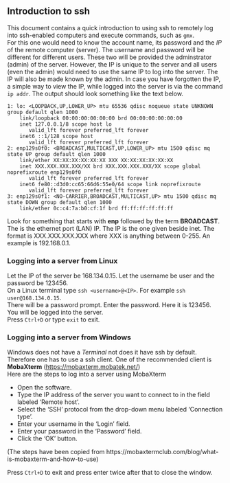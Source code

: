 <h2> Introduction to ssh </h2>

This document contains a quick introduction to using ssh to remotely log into ssh-enabled computers and execute commands, such as ```gmx```.<br>
For this one would need to know the account name, its password and the *IP* of the remote computer (server). The username and password will be different for different users. These two will be provided the adminstrator (admin) of the server. However, the IP is unique to the server and all users (even the admin) would need to use the same IP to log into the server. The IP will also be made known by the admin. In case you have forgotten the IP, a simple way to view the IP, while logged into the server is via the command ```ip addr```. The output should look something like the text below.<br>

```
1: lo: <LOOPBACK,UP,LOWER_UP> mtu 65536 qdisc noqueue state UNKNOWN group default qlen 1000
    link/loopback 00:00:00:00:00:00 brd 00:00:00:00:00:00
    inet 127.0.0.1/8 scope host lo
       valid_lft forever preferred_lft forever
    inet6 ::1/128 scope host 
       valid_lft forever preferred_lft forever
2: enp129s0f0: <BROADCAST,MULTICAST,UP,LOWER_UP> mtu 1500 qdisc mq state UP group default qlen 1000
    link/ether XX:XX:XX:XX:XX:XX XXX XX:XX:XX:XX:XX:XX
    inet XXX.XXX.XXX.XXX/XX brd XXX.XXX.XXX.XXX/XX scope global noprefixroute enp129s0f0
       valid_lft forever preferred_lft forever
    inet6 fe80::d3d0:cc65:66d6:55e0/64 scope link noprefixroute 
       valid_lft forever preferred_lft forever
3: enp129s0f1: <NO-CARRIER,BROADCAST,MULTICAST,UP> mtu 1500 qdisc mq state DOWN group default qlen 1000
    link/ether 0c:c4:7a:b0:cf:1f brd ff:ff:ff:ff:ff:ff
```
    
Look for something that starts with **enp** followed by the term **BROADCAST**. The is the ethernet port (LAN) IP. The IP is the one given beside inet. The format is XXX.XXX.XXX.XXX where XXX is anything between 0-255. An example is 192.168.0.1.

<h3> Logging into a server from Linux</h3>

Let the IP of the server be 168.134.0.15. Let the username be user and the password be 123456.<br>
On a Linux terminal type ```ssh <username>@<IP>```. For example ```ssh user@168.134.0.15```.<br>
There will be a password prompt. Enter the password. Here it is 123456. You will be logged into the server. <br>
Press ```Ctrl+D``` or type ```exit``` to exit.<br>

<h3> Logging into a server from Windows </h3>

Windows does not have a *Terminal* not does it have ssh by default. Therefore one has to use a ssh client. One of the recommended client is **MobaXterm** (https://mobaxterm.mobatek.net/)<br>
Here are the steps to log into a server using MobaXterm<br>
<ul>
  <li> Open the software. </li>
  <li> Type the IP address of the server you want to connect to in the field labeled ‘Remote host’. </li>
  <li> Select the ‘SSH’ protocol from the drop-down menu labeled ‘Connection type’. </li>
  <li> Enter your username in the ‘Login’ field. </li>
  <li> Enter your password in the ‘Password’ field. </li>
  <li> Click the ‘OK’ button. </li>
</ul>
(The steps have been copied from https://mobaxtermclub.com/blog/what-is-mobaxterm-and-how-to-use)

Press ```Ctrl+D``` to exit and press enter twice after that to close the window.
